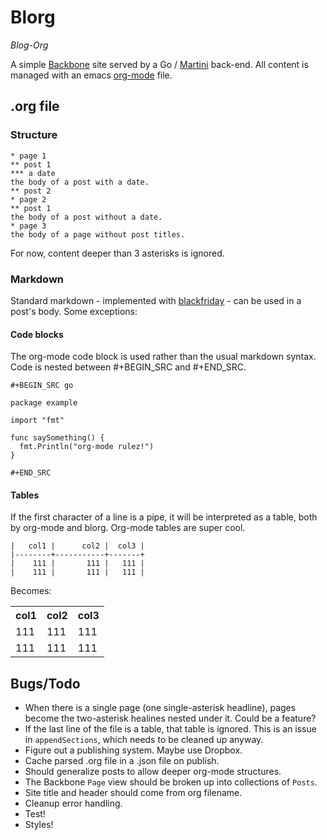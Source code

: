 Blorg
=====

_Blog-Org_ 

A simple [Backbone](http://backbonejs.org/) site served by a Go / [Martini](https://github.com/go-martini/martini) back-end. 
All content is managed with an emacs [org-mode](http://orgmode.org/) file.

## .org file 

### Structure

```
* page 1
** post 1
*** a date
the body of a post with a date.
** post 2
* page 2
** post 1
the body of a post without a date.
* page 3
the body of a page without post titles.
```

For now, content deeper than 3 asterisks is ignored. 

### Markdown

Standard markdown - implemented with [blackfriday](https://github.com/russross/blackfriday) - can be used in a post's body. Some exceptions:

#### Code blocks

The org-mode code block is used rather than the usual markdown syntax. 
Code is nested between #+BEGIN_SRC and #+END_SRC.

```
#+BEGIN_SRC go

package example

import "fmt"

func saySomething() {
  fmt.Println("org-mode rulez!")
}
 
#+END_SRC
```

#### Tables

If the first character of a line is a pipe, it will be interpreted as a table, both by org-mode and blorg. Org-mode tables are super cool. 

```
|   col1 |      col2 |  col3 |
|--------+-----------+-------+
|    111 |       111 |   111 |
|    111 |       111 |   111 |
```

Becomes:

<table>
  <tr>
    <th>col1</th>
    <th>col2</th>
    <th>col3</th>
  </tr>
  <tr>
    <td>111</td>
    <td>111</td>
    <td>111</td>
  </tr>
  <tr>
    <td>111</td>
    <td>111</td>
    <td>111</td>
  </tr>
</table>

## Bugs/Todo

- When there is a single page (one single-asterisk headline), pages become the two-asterisk healines nested under it. Could be a feature?
- If the last line of the file is a table, that table is ignored. This is an issue in `appendSections`, which needs to be cleaned up anyway. 
- Figure out a publishing system. Maybe use Dropbox.
- Cache parsed .org file in a .json file on publish. 
- Should generalize posts to allow deeper org-mode structures.
- The Backbone `Page` view should be broken up into collections of `Posts`.
- Site title and header should come from org filename. 
- Cleanup error handling. 
- Test!
- Styles!
